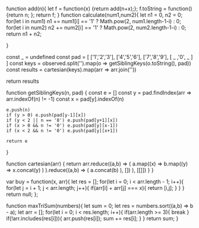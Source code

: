 function add(n){
  let f = function(x) {return add(n+x);};
  f.toString = function() {return n; };
  return f;
}
function calculate(num1,num2){
  let n1 = 0, n2 = 0;
  for(let i in num1)
   n1 += num1[i] == '1' ? Math.pow(2, num1.length-1-i) : 0;
  for(let i in num2)
   n2 += num2[i] == '1' ? Math.pow(2, num2.length-1-i) : 0;
  return n1 + n2;

}

  const _ = undefined
  const pad = [
   ['1','2','3'],
   ['4','5','6'],
   ['7','8','9'],
   [ _ ,'0', _ ]
  ]
  const keys = observed.split('').map(o => getSiblingKeys(o.toString(), pad))
  const results = cartesian(keys).map(arr => arr.join(''))
  
  return results
  
  function getSiblingKeys(n, pad) {
    const e = []
    const y = pad.findIndex(arr => arr.indexOf(n) != -1)
    const x = pad[y].indexOf(n)

    e.push(n)
    if (y > 0) e.push(pad[y-1][x])
    if (y < 2 || n == '8') e.push(pad[y+1][x])
    if (x > 0 && n != '0') e.push(pad[y][x-1])
    if (x < 2 && n != '0') e.push(pad[y][x+1])
    
    return e
  }

  function cartesian(arr) {
    return arr.reduce((a,b) => (
      a.map((x) =>
        b.map((y) =>
          x.concat(y)
        )
      ).reduce((a,b) => (
        a.concat(b)
      ), [])
    ), [[]])
  }
}

var buy = function(x, arr){
  let res = [];
  for(let i = 0; i < arr.length - 1; i++){
    for(let j = i + 1; j < arr.length; j++){
      if(arr[i] + arr[j] === x){
     return [i,j];
     }
    }
  }
  return null;
};


function maxTriSum(numbers){
let sum = 0;
  let res = numbers.sort((a,b) => b - a);
  let arr = [];
  for(let i = 0; i < res.length; i++){
      if(arr.length >= 3){
      break
  }
  if(!arr.includes(res[i])){
    arr.push(res[i]);
    sum += res[i];
    }
  }
 return sum;
}